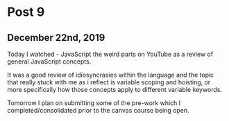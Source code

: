 # Post 9

## December 22nd, 2019

Today I watched - JavaScript the weird parts on YouTube as a review of general JavaScript concepts.

It was a good review of idiosyncrasies within the language and the topic that really stuck with me as i reflect is variable scoping and hoisting, or more specifically how those concepts apply to different variable keywords.

Tomorrow I plan on submitting some of the pre-work which I completed/consolidated prior to the canvas course being open.
